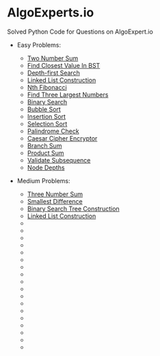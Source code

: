# AlgoExperts.io
Solved Python Code for Questions on AlgoExpert.io
- Easy Problems:
  - [Two Number Sum](Easy/TwoNumberSum.py)
  - [Find Closest Value In BST](Easy/FindClosestValueInBST.py)
  - [Depth-first Search](Easy/DepthFirstSearch.py)
  - [Linked List Construction](Easy/LinkedListConstruction.py)
  - [Nth Fibonacci](Easy/NthFibonacci.py)
  - [Find Three Largest Numbers](Easy/ThreeLargest.py)
  - [Binary Search](Easy/BinarySearch.py)
  - [Bubble Sort](Easy/BubbleSort.py)
  - [Insertion Sort](Easy/InsertionSort.py)
  - [Selection Sort](Easy/SelectionSort.py)
  - [Palindrome Check](Easy/PalindromeCheck.py)
  - [Caesar Cipher Encryptor](Easy/CaesarCipherEncryptor.py)
  - [Branch Sum](Easy/BranchSum.py)
  - [Product Sum](Easy/ProductSum.py)
  - [Validate Subsequence](Easy/ValidateSubsequence.py)
  - [Node Depths](Easy/NodeDepths.py)

- Medium Problems:
  - [Three Number Sum](Medium/ThreeNumberSum.py)
  - [Smallest Difference](Medium/SmallestDifference.py)
  - [Binary Search Tree Construction](Medium/BST.py)
  - [Linked List Construction](Medium/LinkedListConstruction.py)
  - []()
  - []()
  - []()
  - []()
  - []()
  - []()
  - []()
  - []()
  - []()
  - []()
  - []()
  - []()
  - []()
  - []()
  - []()
  - []()
  - []()
  - []()
  